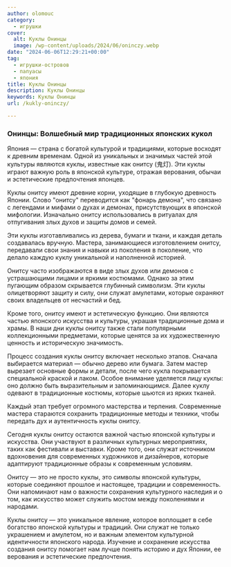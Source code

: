 ```yaml
---
author: olomouc
category:
  - игрушки
cover:
  alt: Куклы Онинцы
  image: /wp-content/uploads/2024/06/oninczy.webp
date: "2024-06-06T12:29:21+00:00"
tag:
  - игрушки-островов
  - папуасы
  - япония
title: Куклы Онинцы
description: Куклы Онинцы
keywords: Куклы Онинцы
url: /kukly-oninczy/

---
```

### Онинцы: Волшебный мир традиционных японских кукол

Япония — страна с богатой культурой и традициями, которые восходят к древним временам. Одной из уникальных и значимых частей этой культуры являются куклы, известные как онитсу (鬼灯). Эти куклы играют важную роль в японской культуре, отражая верования, обычаи и эстетические предпочтения японцев.

Куклы онитсу имеют древние корни, уходящие в глубокую древность Японии. Слово "онитсу" переводится как "фонарь демона", что связано с легендами и мифами о духах и демонах, присутствующих в японской мифологии. Изначально онитсу использовались в ритуалах для отпугивания злых духов и защиты домов и семей.

Эти куклы изготавливались из дерева, бумаги и ткани, и каждая деталь создавалась вручную. Мастера, занимающиеся изготовлением онитсу, передавали свои знания и навыки из поколения в поколение, что делало каждую куклу уникальной и наполненной историей.

Онитсу часто изображаются в виде злых духов или демонов с устрашающими лицами и яркими костюмами. Однако за этим пугающим образом скрывается глубинный символизм. Эти куклы олицетворяют защиту и силу, они служат амулетами, которые охраняют своих владельцев от несчастий и бед.

Кроме того, онитсу имеют и эстетическую функцию. Они являются частью японского искусства и культуры, украшая традиционные дома и храмы. В наши дни куклы онитсу также стали популярными коллекционными предметами, которые ценятся за их художественную ценность и историческую значимость.

Процесс создания куклы онитсу включает несколько этапов. Сначала выбирается материал — обычно дерево или бумага. Затем мастер вырезает основные формы и детали, после чего кукла покрывается специальной краской и лаком. Особое внимание уделяется лицу куклы: оно должно быть выразительным и запоминающимся. Далее куклу одевают в традиционные костюмы, которые шьются из ярких тканей.

Каждый этап требует огромного мастерства и терпения. Современные мастера стараются сохранить традиционные методы и техники, чтобы передать дух и аутентичность куклы онитсу.

Сегодня куклы онитсу остаются важной частью японской культуры и искусства. Они участвуют в различных культурных мероприятиях, таких как фестивали и выставки. Кроме того, они служат источником вдохновения для современных художников и дизайнеров, которые адаптируют традиционные образы к современным условиям.

Онитсу — это не просто куклы, это символы японской культуры, которые соединяют прошлое и настоящее, традиции и современность. Они напоминают нам о важности сохранения культурного наследия и о том, как искусство может служить мостом между поколениями и народами.

Куклы онитсу — это уникальное явление, которое воплощает в себе богатство японской культуры и традиций. Они служат не только украшением и амулетом, но и важным элементом культурной идентичности японского народа. Изучение и сохранение искусства создания онитсу помогает нам лучше понять историю и дух Японии, ее верования и эстетические предпочтения.
